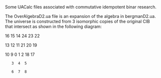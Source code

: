 Some UACalc files associated with commutative idempotent binar research.

The OverAlgebraD2.ua file is an expansion of the algebra in bergmanD2.ua.
The universe is constructed from 3 isomorphic copies of the original CIB
that intersect as shown in the following diagram:

16 15 14    24 23 22

13 12 11    21 20 19

10  9  0  1  2 18 17

       3  4  5

       6  7  8
